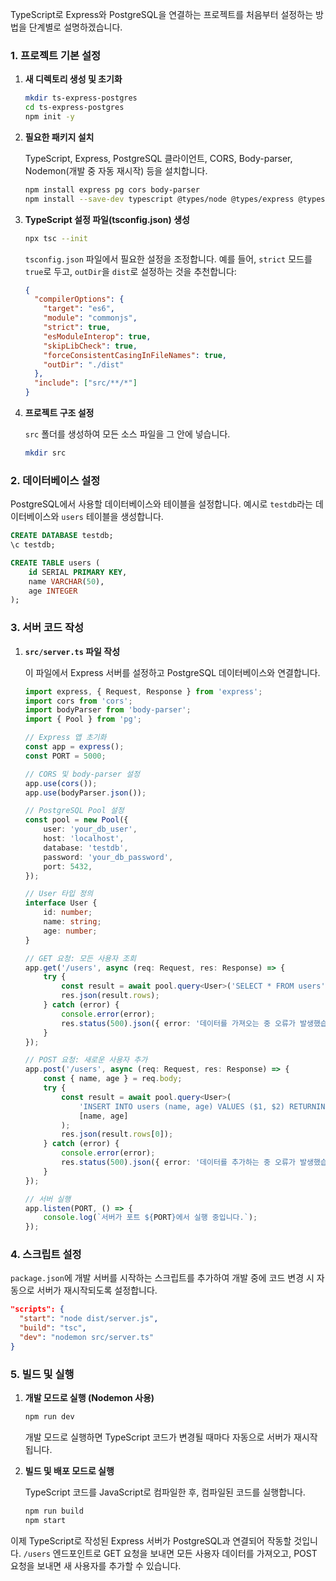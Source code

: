 TypeScript로 Express와 PostgreSQL을 연결하는 프로젝트를 처음부터 설정하는 방법을 단계별로 설명하겠습니다.

### 1. 프로젝트 기본 설정

1. **새 디렉토리 생성 및 초기화**

   ```bash
   mkdir ts-express-postgres
   cd ts-express-postgres
   npm init -y
   ```

2. **필요한 패키지 설치**

   TypeScript, Express, PostgreSQL 클라이언트, CORS, Body-parser, Nodemon(개발 중 자동 재시작) 등을 설치합니다.

   ```bash
   npm install express pg cors body-parser
   npm install --save-dev typescript @types/node @types/express @types/cors @types/body-parser @types/pg nodemon
   ```

3. **TypeScript 설정 파일(tsconfig.json) 생성**

   ```bash
   npx tsc --init
   ```

   `tsconfig.json` 파일에서 필요한 설정을 조정합니다. 예를 들어, `strict` 모드를 `true`로 두고, `outDir`을 `dist`로 설정하는 것을 추천합니다:

   ```json
   {
     "compilerOptions": {
       "target": "es6",
       "module": "commonjs",
       "strict": true,
       "esModuleInterop": true,
       "skipLibCheck": true,
       "forceConsistentCasingInFileNames": true,
       "outDir": "./dist"
     },
     "include": ["src/**/*"]
   }
   ```

4. **프로젝트 구조 설정**

   `src` 폴더를 생성하여 모든 소스 파일을 그 안에 넣습니다.

   ```bash
   mkdir src
   ```

### 2. 데이터베이스 설정

PostgreSQL에서 사용할 데이터베이스와 테이블을 설정합니다. 예시로 `testdb`라는 데이터베이스와 `users` 테이블을 생성합니다.

```sql
CREATE DATABASE testdb;
\c testdb;

CREATE TABLE users (
    id SERIAL PRIMARY KEY,
    name VARCHAR(50),
    age INTEGER
);
```

### 3. 서버 코드 작성

1. **`src/server.ts` 파일 작성**

   이 파일에서 Express 서버를 설정하고 PostgreSQL 데이터베이스와 연결합니다.

   ```typescript
   import express, { Request, Response } from 'express';
   import cors from 'cors';
   import bodyParser from 'body-parser';
   import { Pool } from 'pg';

   // Express 앱 초기화
   const app = express();
   const PORT = 5000;

   // CORS 및 body-parser 설정
   app.use(cors());
   app.use(bodyParser.json());

   // PostgreSQL Pool 설정
   const pool = new Pool({
       user: 'your_db_user',
       host: 'localhost',
       database: 'testdb',
       password: 'your_db_password',
       port: 5432,
   });

   // User 타입 정의
   interface User {
       id: number;
       name: string;
       age: number;
   }

   // GET 요청: 모든 사용자 조회
   app.get('/users', async (req: Request, res: Response) => {
       try {
           const result = await pool.query<User>('SELECT * FROM users');
           res.json(result.rows);
       } catch (error) {
           console.error(error);
           res.status(500).json({ error: '데이터를 가져오는 중 오류가 발생했습니다.' });
       }
   });

   // POST 요청: 새로운 사용자 추가
   app.post('/users', async (req: Request, res: Response) => {
       const { name, age } = req.body;
       try {
           const result = await pool.query<User>(
               'INSERT INTO users (name, age) VALUES ($1, $2) RETURNING *',
               [name, age]
           );
           res.json(result.rows[0]);
       } catch (error) {
           console.error(error);
           res.status(500).json({ error: '데이터를 추가하는 중 오류가 발생했습니다.' });
       }
   });

   // 서버 실행
   app.listen(PORT, () => {
       console.log(`서버가 포트 ${PORT}에서 실행 중입니다.`);
   });
   ```

### 4. 스크립트 설정

`package.json`에 개발 서버를 시작하는 스크립트를 추가하여 개발 중에 코드 변경 시 자동으로 서버가 재시작되도록 설정합니다.

```json
"scripts": {
  "start": "node dist/server.js",
  "build": "tsc",
  "dev": "nodemon src/server.ts"
}
```

### 5. 빌드 및 실행

1. **개발 모드로 실행 (Nodemon 사용)**

   ```bash
   npm run dev
   ```

   개발 모드로 실행하면 TypeScript 코드가 변경될 때마다 자동으로 서버가 재시작됩니다.

2. **빌드 및 배포 모드로 실행**

   TypeScript 코드를 JavaScript로 컴파일한 후, 컴파일된 코드를 실행합니다.

   ```bash
   npm run build
   npm start
   ```

이제 TypeScript로 작성된 Express 서버가 PostgreSQL과 연결되어 작동할 것입니다. `/users` 엔드포인트로 GET 요청을 보내면 모든 사용자 데이터를 가져오고, POST 요청을 보내면 새 사용자를 추가할 수 있습니다.
